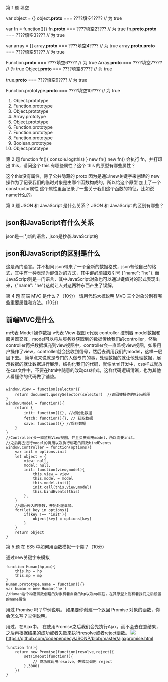 第 1 题
填空

var object = {}
object.__proto__ ===  ????填空1????  // 为 true

var fn = function(){}
fn.__proto__ === ????填空2????  // 为 true
fn.__proto__.__proto__ === ????填空3???? // 为 true

var array = []
array.__proto__ === ????填空4???? // 为 true
array.__proto__.__proto__ === ????填空5???? // 为 true

Function.__proto__ === ????填空6???? // 为 true
Array.__proto__ === ????填空7???? // 为 true
Object.__proto__ === ????填空8???? // 为 true

true.__proto__ === ????填空9???? // 为 true

Function.prototype.__proto__ === ????填空10???? // 为 true



1. Object.prototype
2. Function.prototype
3. Object.prototype
4. Array.prototype
5. Object.prototype
6. Function.prototype
7. Function.prototype
8. Function.prototype
9. Boolean.prototype
10. Object.prototype




第 2 题
function fn(){
    console.log(this)
}
new fn()
new fn() 会执行 fn，并打印出 this，请问这个 this 有哪些属性？这个 this 的原型有哪些属性？

这个this没有属性，除了公共隐藏的 proto
因为是通过new关键字来创建的
new 操作为了记录我们的临时对象是由哪个函数构成的，所以给这个原型 加上了一个constructor属性
这个属性里面记录了一些关于我们这个函数的特征，比如说name什么的。



第 3 题
JSON 和 JavaScript 是什么关系？
JSON 和 JavaScript 的区别有哪些？

## json和JavaScript有什么关系
json是一门新的语言，json是抄袭JavaScript的
## json和JavaScript的区别是什么
这是两门语言。并不相同
json带来了一个全新的数据格式，json有他自己的格式，其中有一种表现为键值对的方式，其中键必须加双引号 {"name": "he"}.
而JavaScript则是一门语言，其中JavaScript对象也可以通过键值对的形式表现出来，{"name": "he"}这就让人对这两种东西产生了误解。




第 4 题
前端 MVC 是什么？（10分）
请用代码大概说明 MVC 三个对象分别有哪些重要属性和方法。（10分）




## 前端MVC是什么
m代表 Model 操作数据
v代表 View     视图
c代表 controller 控制器
model数据和服务器交互，model可以将从服务器获取到的数据传给我们的controller，然后controller再把数据填充到view视图中，controller会一直监视view视图，如果用户操作了view，controller就会接收到信号，然后去调用我们的model，这样一层层下去。
简单点来说就是专门的人做专门的事，处理数据的就让他处理数据，展示数据的就让数据进行展示，结构化我们的代码，就像html开发中，css样式就放在css文件中，不要在html中随意的改动css样式，这样代码逻辑清晰，也为其他人看懂你的代码做了铺垫。
###
```
window.View = function(selector){
    return document.querySelector(selector)  //返回被操作的View视图
}
window.Model = function(){
    return {
        init: function(){}, //初始化数据
        fetch: function(){}, // 获取数据
        save: function(){} //保存数据
    }
}
//Controller会一直监视View视图，并且负责调用model，所以需要init。
//之后再去进行model的调用以及执行绑定的函数bindEvents
window.Controller = function(options){
    var init = options.init
    let object = {
        view: null,
        model: null,
        init: function(view,model){
            this.view = view
            this.model = model
            this.model.init()
            init.call(this,view,model)
            this.bindEvents(this)
        },
    }
    //遍历传入的参数，开始处理业务。
    for(let key in options){
        if(key !== 'init'){
            object[key] = options[key]
        }
    }
    return object
}
```


第 5 题
在 ES5 中如何用函数模拟一个类？（10分）

通过new关键字来模拟
```
function Human(hp,mp){
    this.hp = hp
    this.mp = mp
}
Human.prototype.name = function(){}
var human = new Human('he')
//Human这个构造函数创建的对象有着自身的hp以及mp属性，在其原型上则有着我们之后设置的name属性
```

用过 Promise 吗？举例说明。
如果要你创建一个返回 Promise 对象的函数，你会怎么写？举例说明。


用过，在Ajax中。
在使用Promise之后我们会先执行Ajax，而不会去在意结果，之后再根据结果的成功或者失败来执行resolve或者reject函数。
![](//video.jirengu.com/xdml/image/91c35d38-8030-4d6c-85c6-4c25319570a2/2019-1-3-21-49-37.png)
https://github.com/codependecy/JSONP/blob/master/ajaxpromise.html
``` 
function fn(){
    return new Promise(function(resolve,reject){
        setTimeout(function(){
            // 成功就调用resolve，失败就调用 reject
        },3000)
    })
}
``` 


